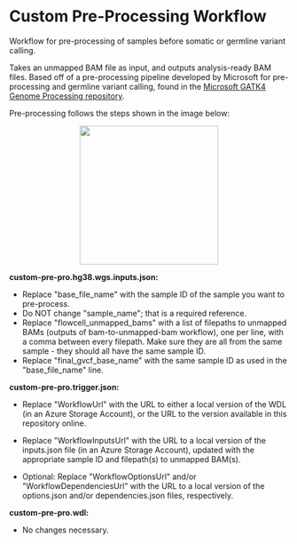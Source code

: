 # Custom Pre-Processing Workflow
Workflow for pre-processing of samples before somatic or germline variant calling.

Takes an unmapped BAM file as input, and outputs analysis-ready BAM files. Based off of a pre-processing pipeline developed by Microsoft for pre-processing and germline variant calling, found in the [Microsoft GATK4 Genome Processing repository](https://github.com/microsoft/gatk4-genome-processing-pipeline-azure).

Pre-processing follows the steps shown in the image below:

<p align="center"><img src="https://drive.google.com/uc?id=14lxMPZcatIP5xFboYO--t71_LdHBN0FU" width="250"></p>


**custom-pre-pro.hg38.wgs.inputs.json:** 

* Replace "base_file_name" with the sample ID of the sample you want to pre-process.
* Do NOT change "sample_name"; that is a required reference.
* Replace "flowcell_unmapped_bams" with a list of filepaths to unmapped BAMs (outputs of bam-to-unmapped-bam workflow), one per line, with a comma between every filepath. Make sure they are all from the same sample - they should all have the same sample ID.
* Replace "final_gvcf_base_name" with the same sample ID as used in the "base_file_name" line.

**custom-pre-pro.trigger.json:**

* Replace "WorkflowUrl" with the URL to either a local version of the WDL (in an Azure Storage Account), or the URL to the version available in this repository online.

* Replace "WorkflowInputsUrl" with the URL to a local version of the inputs.json file (in an Azure Storage Account), updated with the appropriate sample ID and filepath(s) to unmapped BAM(s).

* Optional: Replace "WorkflowOptionsUrl" and/or "WorkflowDependenciesUrl" with the URL to a local version of the options.json and/or dependencies.json files, respectively.

**custom-pre-pro.wdl:**

* No changes necessary.

